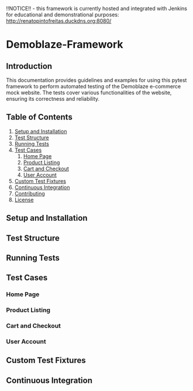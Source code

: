 !!NOTICE!! - this framework is currently hosted and integrated with Jenkins for educational and demonstrational purposes: http://renatopintofreitas.duckdns.org:8080/

# Demoblaze-Framework
## Introduction
This documentation provides guidelines and examples for using this pytest framework to perform automated testing of the Demoblaze e-commerce mock website. The tests cover various functionalities of the website, ensuring its correctness and reliability.

## Table of Contents
1. [Setup and Installation](#setup-and-installation)
2. [Test Structure](#test-structure)
3. [Running Tests](#running-tests)
4. [Test Cases](#test-cases)
   1. [Home Page](#home-page)
   2. [Product Listing](#product-listing)
   3. [Cart and Checkout](#cart-and-checkout)
   4. [User Account](#user-account)
5. [Custom Test Fixtures](#custom-test-fixtures)
6. [Continuous Integration](#continuous-integration)
7. [Contributing](#contributing)
8. [License](#license)

## Setup and Installation


## Test Structure


## Running Tests


## Test Cases


### Home Page


### Product Listing


### Cart and Checkout


### User Account


## Custom Test Fixtures


## Continuous Integration


